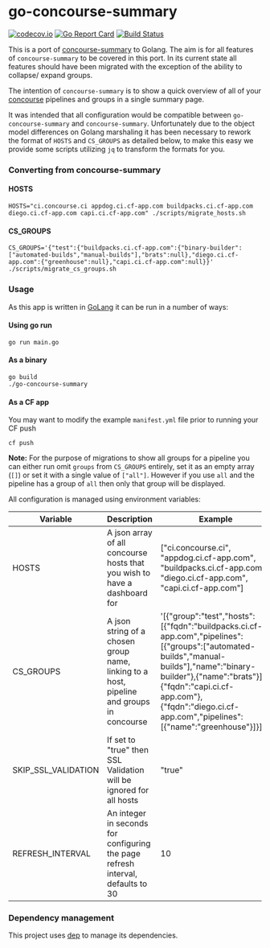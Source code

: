 # go-concourse-summary

[![codecov.io](https://codecov.io/github/FidelityInternational/go-concourse-summary/coverage.svg?branch=master)](https://codecov.io/github/FidelityInternational/go-concourse-summary?branch=master)
[![Go Report Card](https://goreportcard.com/badge/github.com/FidelityInternational/go-concourse-summary)](https://goreportcard.com/report/github.com/FidelityInternational/go-concourse-summary)
[![Build Status](https://travis-ci.org/FidelityInternational/go-concourse-summary.svg?branch=master)](https://travis-ci.org/FidelityInternational/go-concourse-summary)

This is a port of [concourse-summary](https://github.com/dgodd/concourse-summary) to Golang. The aim is for all features of `concourse-summary` to be covered in this port. In its current state all features should have been migrated with the exception of the ability to collapse/ expand groups.

The intention of `concourse-summary` is to show a quick overview of all of your [concourse](https://concourse.ci) pipelines and groups in a single summary page.

It was intended that all configuration would be compatible between `go-concourse-summary` and `concourse-summary`. Unfortunately due to the object model differences on Golang marshaling it has been necessary to rework the format of `HOSTS` and `CS_GROUPS` as detailed below, to make this easy we provide some scripts utilizing `jq` to transform the formats for you.

### Converting from concourse-summary

#### HOSTS

```
HOSTS="ci.concourse.ci appdog.ci.cf-app.com buildpacks.ci.cf-app.com diego.ci.cf-app.com capi.ci.cf-app.com" ./scripts/migrate_hosts.sh
```

#### CS_GROUPS

```
CS_GROUPS='{"test":{"buildpacks.ci.cf-app.com":{"binary-builder":["automated-builds","manual-builds"],"brats":null},"diego.ci.cf-app.com":{"greenhouse":null},"capi.ci.cf-app.com":null}}' ./scripts/migrate_cs_groups.sh
```

### Usage

As this app is written in [GoLang](https://golang.org/) it can be run in a number of ways:

#### Using go run

```
go run main.go
```

#### As a binary

```
go build
./go-concourse-summary
```

#### As a CF app

You may want to modify the example `manifest.yml` file prior to running your CF push

```
cf push
```

**Note:** For the purpose of migrations to show all groups for a pipeline you can either run omit `groups` from `CS_GROUPS` entirely, set it as an empty array (`[]`) or set it with a single value of `["all"]`. However if you use `all` and the pipeline has a group of `all` then only that group will be displayed.

All configuration is managed using environment variables:

| Variable            | Description                                                                               | Example                                                                                                                                                                                                                                                                    |
| ------------------- | ----------------------------------------------------------------------------------------- | -------------------------------------------------------------------------------------------------------------------------------------------------------------------------------------------------------------------------------------------------------------------------- |
| HOSTS               | A json array of all concourse hosts that you wish to have a dashboard for                 | ["ci.concourse.ci", "appdog.ci.cf-app.com", "buildpacks.ci.cf-app.com", "diego.ci.cf-app.com", "capi.ci.cf-app.com"]                                                                                                                                                       |
| CS_GROUPS           | A json string of a chosen group name, linking to a host, pipeline and groups in concourse | '[{"group":"test","hosts":[{"fqdn":"buildpacks.ci.cf-app.com","pipelines":[{"groups":["automated-builds","manual-builds"],"name":"binary-builder"},{"name":"brats"}]},{"fqdn":"capi.ci.cf-app.com"},{"fqdn":"diego.ci.cf-app.com","pipelines":[{"name":"greenhouse"}]}]}]' |
| SKIP_SSL_VALIDATION | If set to "true" then SSL Validation will be ignored for all hosts                        | "true"                                                                                                                                                                                                                                                                     |
| REFRESH_INTERVAL    | An integer in seconds for configuring the page refresh interval, defaults to 30           | 10                                                                                                                                                                                                                                                                         |

### Dependency management

This project uses [dep](https://github.com/golang/dep) to manage its dependencies.
